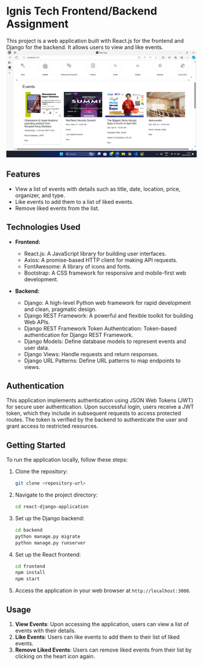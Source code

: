 # Ignis Tech Frontend/Backend Assignment

This project is a web application built with React.js for the frontend and Django for the backend. It allows users to view and like events.
![](/Screenshots/home-event.png)
## Features

- View a list of events with details such as title, date, location, price, organizer, and type.
- Like events to add them to a list of liked events.
- Remove liked events from the list.

## Technologies Used

- **Frontend:**
  - React.js: A JavaScript library for building user interfaces.
  - Axios: A promise-based HTTP client for making API requests.
  - FontAwesome: A library of icons and fonts.
  - Bootstrap: A CSS framework for responsive and mobile-first web development.

- **Backend:**
  - Django: A high-level Python web framework for rapid development and clean, pragmatic design.
  - Django REST Framework: A powerful and flexible toolkit for building Web APIs.
  - Django REST Framework Token Authentication: Token-based authentication for Django REST Framework.
  - Django Models: Define database models to represent events and user data.
  - Django Views: Handle requests and return responses.
  - Django URL Patterns: Define URL patterns to map endpoints to views.

## Authentication

This application implements authentication using JSON Web Tokens (JWT) for secure user authentication. Upon successful login, users receive a JWT token, which they include in subsequent requests to access protected routes. The token is verified by the backend to authenticate the user and grant access to restricted resources.


## Getting Started

To run the application locally, follow these steps:

1. Clone the repository:

   ```bash
   git clone <repository-url>
   ```

2. Navigate to the project directory:

   ```bash
   cd react-django-application
   ```

3. Set up the Django backend:

   ```bash
   cd backend
   python manage.py migrate
   python manage.py runserver
   ```

4. Set up the React frontend:

   ```bash
   cd frontend
   npm install
   npm start
   ```

5. Access the application in your web browser at `http://localhost:3000`.

## Usage

1. **View Events**: Upon accessing the application, users can view a list of events with their details.
2. **Like Events**: Users can like events to add them to their list of liked events.
3. **Remove Liked Events**: Users can remove liked events from their list by clicking on the heart icon again.

